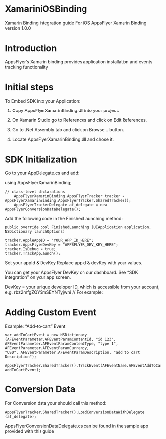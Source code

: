 # XamariniOSBinding

Xamarin Binding integration guide For iOS AppsFlyer Xamarin Binding version 1.0.0

# Introduction
AppsFlyer’s Xamarin binding provides application installation and events tracking functionality


# Initial steps

To Embed SDK into your Application:

1. Copy AppsFlyerXamarinBinding.dll into your project.

2. On Xamarin Studio go to References and click on Edit References. 

3. Go to .Net Assembly tab and click on Browse… button.
 
4. Locate AppsFlyerXamarinBinding.dll and chose it.



# SDK Initialization
Go to your AppDelegate.cs and add:

using AppsFlyerXamarinBinding; <br>


	// class-level declarations
		AppsFlyerXamarinBinding.AppsFlyerTracker tracker = AppsFlyerXamarinBinding.AppsFlyerTracker.SharedTracker();
		AppsFlyerTrackerDelegate af_delegate = new AppsFlyerConversionDataDelegate();

Add the following code in the FinishedLaunching method:

	public override bool FinishedLaunching (UIApplication application, NSDictionary launchOptions)

	tracker.AppleAppID = "YOUR_APP_ID_HERE";
	tracker.AppsFlyerDevKey = "APPSFLYER_DEV_KEY_HERE";
	tracker.IsDebug = true;
	tracker.TrackAppLaunch();


Set your appId & DevKey Replace appId & devKey with your values.

You can get your AppsFlyer DevKey on our dashboard. See “SDK integration” on your app screen. 

DevKey = your unique developer ID, which is accessible from your account, e.g. rbz2mfgZQY5mSEYNTyjwni // For example: 

#	Adding Custom Event 
Example: “Add-to-cart” Event 

	var addToCartEvent = new NSDictionary (AFEventParameter.AFEventParamContentId, "id 123",
	AFEventParameter.AFEventParamContentType, "type 1", AFEventParameter.AFEventParamCurrency,
	"USD", AFEventParameter.AFEventParamDescription, "add to cart Description");

	AppsFlyerTracker.SharedTracker().TrackEvent(AFEventName.AFEventAddToCart, addToCartEvent);


#	Conversion Data
For Conversion data your should call this method:

	AppsFlyerTracker.SharedTracker().LoadConversionDataWithDelegate (af_delegate);

AppsFlyerConversionDataDelegate.cs can be found in the sample app provided with this guide